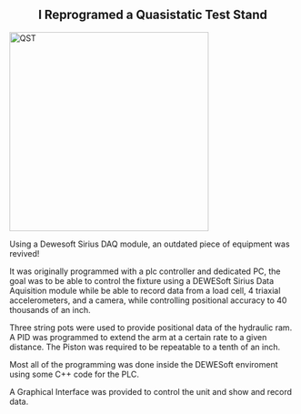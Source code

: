 
<div class="text_container">

<h2 align="center"> I Reprogramed a Quasistatic Test Stand</h2>

<a><img src="{{ site.baseurl }}/assets/images/QST/QST_Overall_web.png" style="width:350px;height:auto;" alt="QST"></a>


<p>Using a Dewesoft Sirius DAQ module, an outdated piece of equipment was revived! </p>

<p>It was originally programmed with a plc controller and dedicated PC, the goal was to be able to control the fixture using a DEWESoft Sirius Data Aquisition module while be able to record data from a load cell, 4 triaxial accelerometers, and a camera, while controlling positional accuracy to 40 thousands of an inch. </p>


<p>Three string pots were used to provide positional data of the hydraulic ram. A PID was programmed to extend the arm at a certain rate to a given distance. The Piston was required to be repeatable to a tenth of an inch. </p>



<p>Most all of the programming was done inside the DEWESoft enviroment using some C++ code for the PLC.</p>


<p>A Graphical Interface was provided to control the unit and show and record data.</p>

